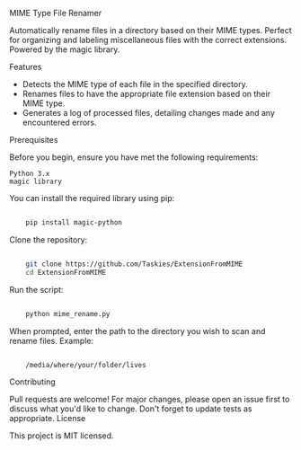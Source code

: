 MIME Type File Renamer

Automatically rename files in a directory based on their MIME types. Perfect for organizing and labeling miscellaneous files with the correct extensions. Powered by the magic library.

Features

- Detects the MIME type of each file in the specified directory.
- Renames files to have the appropriate file extension based on their MIME type.
- Generates a log of processed files, detailing changes made and any encountered errors.

Prerequisites

Before you begin, ensure you have met the following requirements:

    Python 3.x
    magic library

You can install the required library using pip:

```bash

    pip install magic-python
```

Clone the repository:

```bash

    git clone https://github.com/Taskies/ExtensionFromMIME
    cd ExtensionFromMIME
```
Run the script:

```bash

    python mime_rename.py
```
When prompted, enter the path to the directory you wish to scan and rename files.
Example:

```bash

    /media/where/your/folder/lives
```
Contributing

Pull requests are welcome! For major changes, please open an issue first to discuss what you'd like to change. Don't forget to update tests as appropriate.
License

This project is MIT licensed.
